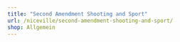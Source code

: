 ```yaml
---
title: "Second Amendment Shooting and Sport"
url: /niceville/second-amendment-shooting-and-sport/
shop: Allgemein
---
```


